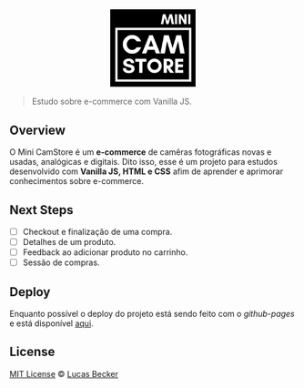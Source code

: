 <div align="center">
    <div>
        <img alt="Logo Mini CamStore" width="150px" src="./images/logo.png"/>
    </div>
</div>

> Estudo sobre e-commerce com Vanilla JS.

## Overview
O Mini CamStore é um **e-commerce** de camêras fotográficas novas e usadas, analógicas e digitais. Dito isso, esse é um projeto para estudos desenvolvido com **Vanilla JS, HTML e CSS** afim de aprender e aprimorar conhecimentos sobre e-commerce.

## Next Steps
- [ ] Checkout e finalização de uma compra. 
- [ ] Detalhes de um produto.
- [ ] Feedback ao adicionar produto no carrinho.
- [ ] Sessão de compras.

## Deploy
Enquanto possível o deploy do projeto está sendo feito com o *github-pages* e está disponível [aqui](https://lucasbecker.github.io/mini-camstore/).

## License
[MIT License](./LICENSE) © [Lucas Becker](http://lucasbecker.github.io/)